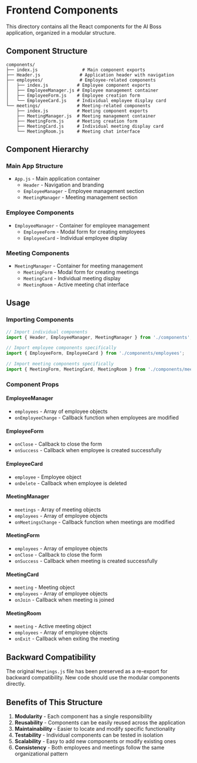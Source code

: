 # Frontend Components

This directory contains all the React components for the AI Boss application, organized in a modular structure.

## Component Structure

```
components/
├── index.js                 # Main component exports
├── Header.js               # Application header with navigation
├── employees/              # Employee-related components
│   ├── index.js           # Employee component exports
│   ├── EmployeeManager.js # Employee management container
│   ├── EmployeeForm.js    # Employee creation form
│   └── EmployeeCard.js    # Individual employee display card
└── meetings/              # Meeting-related components
    ├── index.js           # Meeting component exports
    ├── MeetingManager.js  # Meeting management container
    ├── MeetingForm.js     # Meeting creation form
    ├── MeetingCard.js     # Individual meeting display card
    └── MeetingRoom.js     # Meeting chat interface
```

## Component Hierarchy

### Main App Structure
- `App.js` - Main application container
  - `Header` - Navigation and branding
  - `EmployeeManager` - Employee management section
  - `MeetingManager` - Meeting management section

### Employee Components
- `EmployeeManager` - Container for employee management
  - `EmployeeForm` - Modal form for creating employees
  - `EmployeeCard` - Individual employee display

### Meeting Components
- `MeetingManager` - Container for meeting management
  - `MeetingForm` - Modal form for creating meetings
  - `MeetingCard` - Individual meeting display
  - `MeetingRoom` - Active meeting chat interface

## Usage

### Importing Components
```javascript
// Import individual components
import { Header, EmployeeManager, MeetingManager } from './components';

// Import employee components specifically
import { EmployeeForm, EmployeeCard } from './components/employees';

// Import meeting components specifically
import { MeetingForm, MeetingCard, MeetingRoom } from './components/meetings';
```

### Component Props

#### EmployeeManager
- `employees` - Array of employee objects
- `onEmployeeChange` - Callback function when employees are modified

#### EmployeeForm
- `onClose` - Callback to close the form
- `onSuccess` - Callback when employee is created successfully

#### EmployeeCard
- `employee` - Employee object
- `onDelete` - Callback when employee is deleted

#### MeetingManager
- `meetings` - Array of meeting objects
- `employees` - Array of employee objects
- `onMeetingsChange` - Callback function when meetings are modified

#### MeetingForm
- `employees` - Array of employee objects
- `onClose` - Callback to close the form
- `onSuccess` - Callback when meeting is created successfully

#### MeetingCard
- `meeting` - Meeting object
- `employees` - Array of employee objects
- `onJoin` - Callback when meeting is joined

#### MeetingRoom
- `meeting` - Active meeting object
- `employees` - Array of employee objects
- `onExit` - Callback when exiting the meeting

## Backward Compatibility

The original `Meetings.js` file has been preserved as a re-export for backward compatibility. New code should use the modular components directly.

## Benefits of This Structure

1. **Modularity** - Each component has a single responsibility
2. **Reusability** - Components can be easily reused across the application
3. **Maintainability** - Easier to locate and modify specific functionality
4. **Testability** - Individual components can be tested in isolation
5. **Scalability** - Easy to add new components or modify existing ones
6. **Consistency** - Both employees and meetings follow the same organizational pattern 